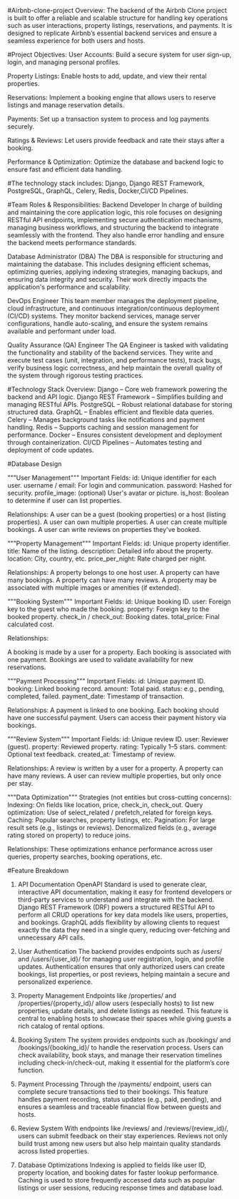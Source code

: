 #Airbnb-clone-project
Overview:
The backend of the Airbnb Clone project is built to offer a reliable and scalable structure for handling key operations such as user interactions, property listings, reservations, and payments. It is designed to replicate Airbnb’s essential backend services and ensure a seamless experience for both users and hosts.

#Project Objectives:
User Accounts: Build a secure system for user sign-up, login, and managing personal profiles.

Property Listings: Enable hosts to add, update, and view their rental properties.

Reservations: Implement a booking engine that allows users to reserve listings and manage reservation details.

Payments: Set up a transaction system to process and log payments securely.

Ratings & Reviews: Let users provide feedback and rate their stays after a booking.

Performance & Optimization: Optimize the database and backend logic to ensure fast and efficient data handling.

#The technology stack includes: 
Django, Django REST Framework, PostgreSQL, GraphQL, Celery, Redis, Docker,CI/CD Pipelines.

#Team Roles & Responsibilities:
Backend Developer
In charge of building and maintaining the core application logic, this role focuses on designing RESTful API endpoints, implementing secure authentication mechanisms, managing business workflows, and structuring the backend to integrate seamlessly with the frontend. They also handle error handling and ensure the backend meets performance standards.

Database Administrator (DBA)
The DBA is responsible for structuring and maintaining the database. This includes designing efficient schemas, optimizing queries, applying indexing strategies, managing backups, and ensuring data integrity and security. Their work directly impacts the application's performance and scalability.

DevOps Engineer
This team member manages the deployment pipeline, cloud infrastructure, and continuous integration/continuous deployment (CI/CD) systems. They monitor backend services, manage server configurations, handle auto-scaling, and ensure the system remains available and performant under load.

Quality Assurance (QA) Engineer
The QA Engineer is tasked with validating the functionality and stability of the backend services. They write and execute test cases (unit, integration, and performance tests), track bugs, verify business logic correctness, and help maintain the overall quality of the system through rigorous testing practices.

#Technology Stack Overview:
Django – Core web framework powering the backend and API logic.
Django REST Framework – Simplifies building and managing RESTful APIs.
PostgreSQL – Robust relational database for storing structured data.
GraphQL – Enables efficient and flexible data queries.
Celery – Manages background tasks like notifications and payment handling.
Redis – Supports caching and session management for performance.
Docker – Ensures consistent development and deployment through containerization.
CI/CD Pipelines – Automates testing and deployment of code updates.

#Database Design

"""User Management"""
Important Fields:
id: Unique identifier for each user.
username / email: For login and communication.
password: Hashed for security.
profile_image: (optional) User's avatar or picture.
is_host: Boolean to determine if user can list properties.

Relationships:
A user can be a guest (booking properties) or a host (listing properties).
A user can own multiple properties.
A user can create multiple bookings.
A user can write reviews on properties they've booked.

"""Property Management"""
Important Fields:
id: Unique property identifier.
title: Name of the listing.
description: Detailed info about the property.
location: City, country, etc.
price_per_night: Rate charged per night.

Relationships:
A property belongs to one host user.
A property can have many bookings.
A property can have many reviews.
A property may be associated with multiple images or amenities (if extended).

 """Booking System"""
Important Fields:
id: Unique booking ID.
user: Foreign key to the guest who made the booking.
property: Foreign key to the booked property.
check_in / check_out: Booking dates.
total_price: Final calculated cost.

Relationships:

A booking is made by a user for a property.
Each booking is associated with one payment.
Bookings are used to validate availability for new reservations.

 """Payment Processing"""
Important Fields:
id: Unique payment ID.
booking: Linked booking record.
amount: Total paid.
status: e.g., pending, completed, failed.
payment_date: Timestamp of transaction.

Relationships:
A payment is linked to one booking.
Each booking should have one successful payment.
Users can access their payment history via bookings.

 """Review System"""
Important Fields:
id: Unique review ID.
user: Reviewer (guest).
property: Reviewed property.
rating: Typically 1–5 stars.
comment: Optional text feedback.
created_at: Timestamp of review.

Relationships:
A review is written by a user for a property.
A property can have many reviews.
A user can review multiple properties, but only once per stay.

 """Data Optimization"""
Strategies (not entities but cross-cutting concerns):
Indexing: On fields like location, price, check_in, check_out.
Query optimization: Use of select_related / prefetch_related for foreign keys.
Caching: Popular searches, property listings, etc.
Pagination: For large result sets (e.g., listings or reviews).
Denormalized fields (e.g., average rating stored on property) to reduce joins.

Relationships:
These optimizations enhance performance across user queries, property searches, booking operations, etc.

#Feature Breakdown
1. API Documentation
OpenAPI Standard is used to generate clear, interactive API documentation, making it easy for frontend developers or third-party services to understand and integrate with the backend.
Django REST Framework (DRF) powers a structured RESTful API to perform all CRUD operations for key data models like users, properties, and bookings.
GraphQL adds flexibility by allowing clients to request exactly the data they need in a single query, reducing over-fetching and unnecessary API calls.

2. User Authentication
The backend provides endpoints such as /users/ and /users/{user_id}/ for managing user registration, login, and profile updates.
Authentication ensures that only authorized users can create bookings, list properties, or post reviews, helping maintain a secure and personalized experience.

3. Property Management
Endpoints like /properties/ and /properties/{property_id}/ allow users (especially hosts) to list new properties, update details, and delete listings as needed.
This feature is central to enabling hosts to showcase their spaces while giving guests a rich catalog of rental options.

4. Booking System
The system provides endpoints such as /bookings/ and /bookings/{booking_id}/ to handle the reservation process.
Users can check availability, book stays, and manage their reservation timelines including check-in/check-out, making it essential for the platform’s core function.

5. Payment Processing
Through the /payments/ endpoint, users can complete secure transactions tied to their bookings.
This feature handles payment recording, status updates (e.g., paid, pending), and ensures a seamless and traceable financial flow between guests and hosts.

6. Review System
With endpoints like /reviews/ and /reviews/{review_id}/, users can submit feedback on their stay experiences.
Reviews not only build trust among new users but also help maintain quality standards across listed properties.

7. Database Optimizations
Indexing is applied to fields like user ID, property location, and booking dates for faster lookup performance.
Caching is used to store frequently accessed data such as popular listings or user sessions, reducing response times and database load.

